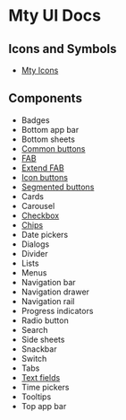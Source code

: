 # Mty UI Docs

## Icons and Symbols

- [Mty Icons](./MtyIcons.md)

## Components

- Badges
- Bottom app bar
- Bottom sheets
- [Common buttons](./CommonButton.md)
- [FAB](./FAB.md)
- [Extend FAB](./FAB.md)
- [Icon buttons](./IconButton.md)
- [Segmented buttons](./SegmentedButton.md)
- Cards
- Carousel
- [Checkbox](./Checkbox.md)
- [Chips](./Chip.md)
- Date pickers
- Dialogs
- Divider
- Lists
- Menus
- Navigation bar
- Navigation drawer
- Navigation rail
- Progress indicators
- Radio button
- Search
- Side sheets
- Snackbar
- Switch
- Tabs
- [Text fields](./TextField.md)
- Time pickers
- Tooltips
- Top app bar
